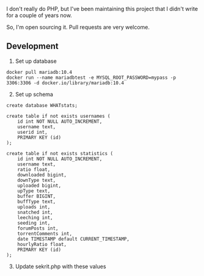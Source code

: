 I don't really do PHP, but I've been maintaining this project
that I didn't write for a couple of years now.

So, I'm open sourcing it. Pull requests are very welcome.


## Development

1) Set up database

```
docker pull mariadb:10.4
docker run --name mariadbtest -e MYSQL_ROOT_PASSWORD=mypass -p 3306:3306 -d docker.io/library/mariadb:10.4
```

2) Set up schema

```
create database WHATstats;

create table if not exists usernames (
	id int NOT NULL AUTO_INCREMENT,
	username text,
	userid int,
	PRIMARY KEY (id)
);

create table if not exists statistics (
	id int NOT NULL AUTO_INCREMENT,
	username text,
	ratio float,
	downloaded bigint,
	downType text,
	uploaded bigint,
	upType text,
	buffer BIGINT,
	buffType text,
	uploads int,
	snatched int,
	leeching int,
	seeding int,
	forumPosts int,
	torrentComments int,
	date TIMESTAMP default CURRENT_TIMESTAMP,
	hourlyRatio float,
	PRIMARY KEY (id)
);
```

3) Update sekrit.php with these values